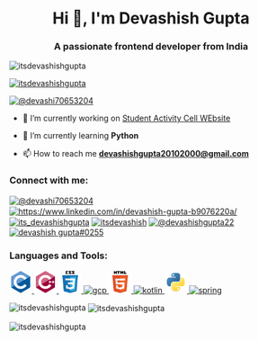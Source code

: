 <h1 align="center">Hi 👋, I'm Devashish Gupta</h1>
<h3 align="center">A passionate frontend developer from India</h3>

<p align="left"> <img src="https://komarev.com/ghpvc/?username=itsdevashishgupta&label=Profile%20views&color=0e75b6&style=flat" alt="itsdevashishgupta" /> </p>

<p align="left"> <a href="https://github.com/ryo-ma/github-profile-trophy"><img src="https://github-profile-trophy.vercel.app/?username=itsdevashishgupta" alt="itsdevashishgupta" /></a> </p>

<p align="left"> <a href="https://twitter.com/@devashi70653204" target="blank"><img src="https://img.shields.io/twitter/follow/@devashi70653204?logo=twitter&style=for-the-badge" alt="@devashi70653204" /></a> </p>

- 🔭 I’m currently working on [Student Activity Cell WEbsite](aith-sac.ml)

- 🌱 I’m currently learning **Python**

- 📫 How to reach me **devashishgupta20102000@gmail.com**

<h3 align="left">Connect with me:</h3>
<p align="left">
<a href="https://twitter.com/@devashi70653204" target="blank"><img align="center" src="https://raw.githubusercontent.com/rahuldkjain/github-profile-readme-generator/master/src/images/icons/Social/twitter.svg" alt="@devashi70653204" height="30" width="40" /></a>
<a href="https://linkedin.com/in/https://www.linkedin.com/in/devashish-gupta-b9076220a/" target="blank"><img align="center" src="https://raw.githubusercontent.com/rahuldkjain/github-profile-readme-generator/master/src/images/icons/Social/linked-in-alt.svg" alt="https://www.linkedin.com/in/devashish-gupta-b9076220a/" height="30" width="40" /></a>
<a href="https://instagram.com/its_devashishgupta" target="blank"><img align="center" src="https://raw.githubusercontent.com/rahuldkjain/github-profile-readme-generator/master/src/images/icons/Social/instagram.svg" alt="its_devashishgupta" height="30" width="40" /></a>
<a href="https://www.codechef.com/users/itsdevashish" target="blank"><img align="center" src="https://cdn.jsdelivr.net/npm/simple-icons@3.1.0/icons/codechef.svg" alt="itsdevashish" height="30" width="40" /></a>
<a href="https://www.hackerrank.com/@devashishgupta22" target="blank"><img align="center" src="https://raw.githubusercontent.com/rahuldkjain/github-profile-readme-generator/master/src/images/icons/Social/hackerrank.svg" alt="@devashishgupta22" height="30" width="40" /></a>
<a href="https://discord.gg/devashish gupta#0255" target="blank"><img align="center" src="https://raw.githubusercontent.com/rahuldkjain/github-profile-readme-generator/master/src/images/icons/Social/discord.svg" alt="devashish gupta#0255" height="30" width="40" /></a>
</p>

<h3 align="left">Languages and Tools:</h3>
<p align="left"> <a href="https://www.cprogramming.com/" target="_blank" rel="noreferrer"> <img src="https://raw.githubusercontent.com/devicons/devicon/master/icons/c/c-original.svg" alt="c" width="40" height="40"/> </a> <a href="https://www.w3schools.com/cpp/" target="_blank" rel="noreferrer"> <img src="https://raw.githubusercontent.com/devicons/devicon/master/icons/cplusplus/cplusplus-original.svg" alt="cplusplus" width="40" height="40"/> </a> <a href="https://www.w3schools.com/css/" target="_blank" rel="noreferrer"> <img src="https://raw.githubusercontent.com/devicons/devicon/master/icons/css3/css3-original-wordmark.svg" alt="css3" width="40" height="40"/> </a> <a href="https://cloud.google.com" target="_blank" rel="noreferrer"> <img src="https://www.vectorlogo.zone/logos/google_cloud/google_cloud-icon.svg" alt="gcp" width="40" height="40"/> </a> <a href="https://www.w3.org/html/" target="_blank" rel="noreferrer"> <img src="https://raw.githubusercontent.com/devicons/devicon/master/icons/html5/html5-original-wordmark.svg" alt="html5" width="40" height="40"/> </a> <a href="https://kotlinlang.org" target="_blank" rel="noreferrer"> <img src="https://www.vectorlogo.zone/logos/kotlinlang/kotlinlang-icon.svg" alt="kotlin" width="40" height="40"/> </a> <a href="https://www.python.org" target="_blank" rel="noreferrer"> <img src="https://raw.githubusercontent.com/devicons/devicon/master/icons/python/python-original.svg" alt="python" width="40" height="40"/> </a> <a href="https://spring.io/" target="_blank" rel="noreferrer"> <img src="https://www.vectorlogo.zone/logos/springio/springio-icon.svg" alt="spring" width="40" height="40"/> </a> </p>

<p><img align="left" src="https://github-readme-stats.vercel.app/api/top-langs?username=itsdevashishgupta&show_icons=true&locale=en&layout=compact" alt="itsdevashishgupta" /></p>

<p>&nbsp;<img align="center" src="https://github-readme-stats.vercel.app/api?username=itsdevashishgupta&show_icons=true&locale=en" alt="itsdevashishgupta" /></p>

<p><img align="center" src="https://github-readme-streak-stats.herokuapp.com/?user=itsdevashishgupta&" alt="itsdevashishgupta" /></p>
